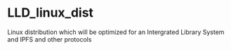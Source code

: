 # LLD_linux_dist
Linux distribution which will be optimized for an Intergrated Library System and IPFS and other protocols
